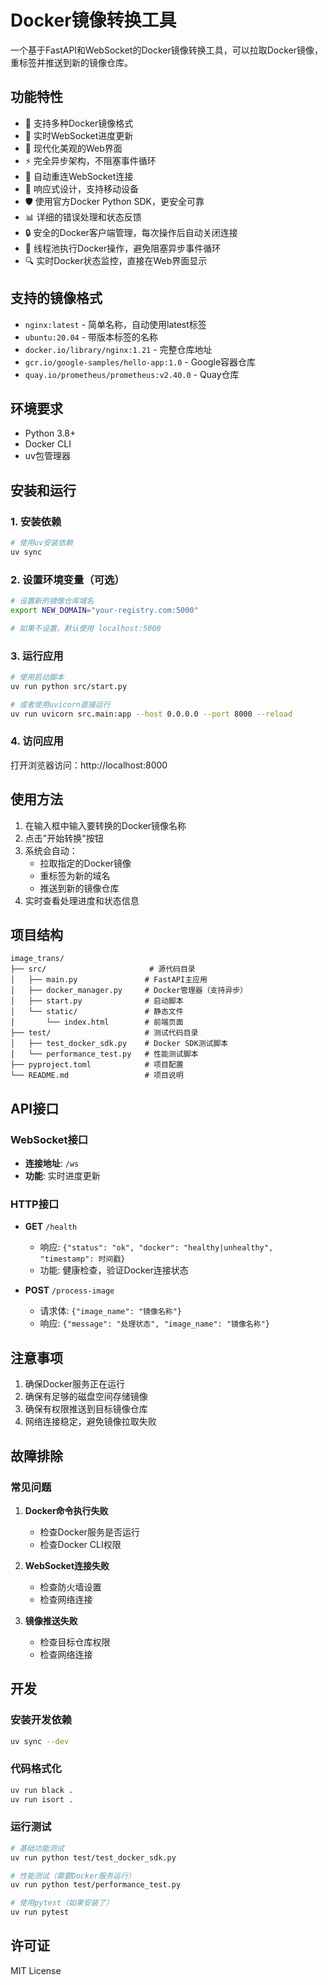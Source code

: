 # Docker镜像转换工具

一个基于FastAPI和WebSocket的Docker镜像转换工具，可以拉取Docker镜像，重标签并推送到新的镜像仓库。

## 功能特性

- 🐳 支持多种Docker镜像格式
- 📡 实时WebSocket进度更新
- 🎨 现代化美观的Web界面
- ⚡ 完全异步架构，不阻塞事件循环
- 🔄 自动重连WebSocket连接
- 📱 响应式设计，支持移动设备
- 🛡️ 使用官方Docker Python SDK，更安全可靠
- 📊 详细的错误处理和状态反馈
- 🔒 安全的Docker客户端管理，每次操作后自动关闭连接
- 🧵 线程池执行Docker操作，避免阻塞异步事件循环
- 🔍 实时Docker状态监控，直接在Web界面显示

## 支持的镜像格式

- `nginx:latest` - 简单名称，自动使用latest标签
- `ubuntu:20.04` - 带版本标签的名称
- `docker.io/library/nginx:1.21` - 完整仓库地址
- `gcr.io/google-samples/hello-app:1.0` - Google容器仓库
- `quay.io/prometheus/prometheus:v2.40.0` - Quay仓库

## 环境要求

- Python 3.8+
- Docker CLI
- uv包管理器

## 安装和运行

### 1. 安装依赖

```bash
# 使用uv安装依赖
uv sync
```

### 2. 设置环境变量（可选）

```bash
# 设置新的镜像仓库域名
export NEW_DOMAIN="your-registry.com:5000"

# 如果不设置，默认使用 localhost:5000
```

### 3. 运行应用

```bash
# 使用启动脚本
uv run python src/start.py

# 或者使用uvicorn直接运行
uv run uvicorn src.main:app --host 0.0.0.0 --port 8000 --reload
```

### 4. 访问应用

打开浏览器访问：http://localhost:8000

## 使用方法

1. 在输入框中输入要转换的Docker镜像名称
2. 点击"开始转换"按钮
3. 系统会自动：
   - 拉取指定的Docker镜像
   - 重标签为新的域名
   - 推送到新的镜像仓库
4. 实时查看处理进度和状态信息

## 项目结构

```
image_trans/
├── src/                       # 源代码目录
│   ├── main.py               # FastAPI主应用
│   ├── docker_manager.py     # Docker管理器（支持异步）
│   ├── start.py              # 启动脚本
│   └── static/               # 静态文件
│       └── index.html        # 前端页面
├── test/                     # 测试代码目录
│   ├── test_docker_sdk.py    # Docker SDK测试脚本
│   └── performance_test.py   # 性能测试脚本
├── pyproject.toml            # 项目配置
└── README.md                 # 项目说明
```

## API接口

### WebSocket接口

- **连接地址**: `/ws`
- **功能**: 实时进度更新

### HTTP接口

- **GET** `/health`
  - 响应: `{"status": "ok", "docker": "healthy|unhealthy", "timestamp": 时间戳}`
  - 功能: 健康检查，验证Docker连接状态

- **POST** `/process-image`
  - 请求体: `{"image_name": "镜像名称"}`
  - 响应: `{"message": "处理状态", "image_name": "镜像名称"}`

## 注意事项

1. 确保Docker服务正在运行
2. 确保有足够的磁盘空间存储镜像
3. 确保有权限推送到目标镜像仓库
4. 网络连接稳定，避免镜像拉取失败

## 故障排除

### 常见问题

1. **Docker命令执行失败**
   - 检查Docker服务是否运行
   - 检查Docker CLI权限

2. **WebSocket连接失败**
   - 检查防火墙设置
   - 检查网络连接

3. **镜像推送失败**
   - 检查目标仓库权限
   - 检查网络连接

## 开发

### 安装开发依赖

```bash
uv sync --dev
```

### 代码格式化

```bash
uv run black .
uv run isort .
```

### 运行测试

```bash
# 基础功能测试
uv run python test/test_docker_sdk.py

# 性能测试（需要Docker服务运行）
uv run python test/performance_test.py

# 使用pytest（如果安装了）
uv run pytest
```

## 许可证

MIT License 